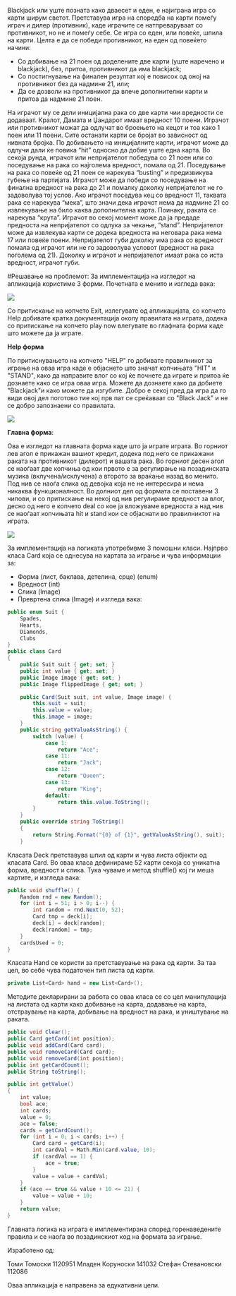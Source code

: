 Blackjack или уште позната како дваесет и еден, е најиграна игра со карти ширум светот. Претставува игра на споредба на карти помеѓу играч и дилер (противник), каде играчите се натпреваруваат со противникот, но не и помеѓу себе. Се игра со еден, или повеќе, шпила на карти.
Целта е да се победи противникот, на еден од повеќето начини:
-	Со добивање на 21 поен од доделените две карти (уште наречено и blackjack), без, притоа, противникот да има blackjack;
-	Со постигнување на финален резултат кој е повисок од оној на противникот без да надмине 21, или;
-	Да се дозволи на противникот да влече дополнителни карти и притоа да надмине 21 поен.

На играчот му се дели иницијална рака со две карти чии вредности се додаваат. Кралот, Дамата и Џандарот имаат вредност 10 поени. Играчот или противникот можат да одлучат во броењето на кецот и тоа како 1 поен или 11 поени. Сите останати карти се бројат во зависност од нивната бројка. По добивањето на иницијалните карти, играчот може да одлучи дали ќе повика “hit” односно да добие уште една карта. Во секоја рунда, играчот или непријателот победува со 21 поен или со поседување на рака со најголема вредност, помала од 21. Поседување на рака со повеќе од 21 поен се нарекува “busting” и предизвикува губење на партијата. Играчот може да победи со поседување на финална вредност на рака до 21 и помалку доколку непријателот не го задоволува тој услов. Ако играчот поседува кец со вредност 11, таквата рака се нарекува “мека”, што значи дека играчот нема да надмине 21 со извлекување на било каква дополнителна карта. Поинаку, раката се нарекува “крута”. Играчот во секој момент може да ја предаде предноста на непријателот со одлука за чекање, “stand”.
Непријателот може да извлекува карти се додека вредноста на неговара рака нема 17 или повеќе поени. Непријателот губи доколку има рака со вредност помала од играчот или не го задоволува условот (вредност на рака поголема од 21). Доколку и играчот и непријателот имаат рака со иста вредност, играчот губи.

#Решавање на проблемот:
За имплементација на изгледот на апликација користиме 3 форми. Почетната е менито и изгледа вака:

<img src="http://i.imgur.com/BCYos3L.png" />

Со притискање на копчето Exit, излегувате од апликацијата, со копчето Help добивате кратка документација околу правилата на играта, додека со притискање на копчето play now влегувате во глафната форма каде што можете да ја играте.

<b>Help форма</b>

По притиснувањето на копчето "HELP" го добивате правилникот за играње на оваа игра каде е објаснето што значат копчињата "HIT" и "STAND", како да направите влог со кој ќе почнете да играте и притоа ќе дознаете како се игра оваа игра. Можете да дознаете како да добиете "Blackjack"и како можете да изгубите. Добро е секој пред да игра да го види овој дел поготово тие кој прв пат се среќаваат со "Black Jack" и не се добро запознаени со правилата.
 
<img src="http://i.imgur.com/tldH60Z.png" />

<b>Главна форма</b>:

Ова е изгледот на главната форма каде што ја играте играта. Во горниот лев агол е прикажан вашиот кредит, додека под него се прикажани раката на противникот (дилерот) и вашата рака. Во горниот десен агол се наоѓаат две копчиња од кои првото е за регулирање на позадинската музика (вклучена/исклучена) а второто за враќање назад во менито. Под нив се наоѓа слика од девојка која не не интересира и нема никаква функционалност. Во долниот дел од формата се поставени 3 чипови, и со притискање на некој од нив регулираме вредност за влог, десно од него е копчето deal со кое ја вложуваме вредноста а над нив се наоѓаат копчињата hit и stand кои се објаснати во правилниктот на играта.
 
<img src="http://i.imgur.com/tldH60Z.png" />

За имплементација на логиката употребивме 3 помошни класи. Најпрво класа Card која се однесува на картата за играње и чува информации за:
-	Форма (лист, баклава, детелина, срце) (enum)
-	Вредност (int)
-	Слика (Image)
-	Превртена слика (Image)
и изгледа вака:

```c#
public enum Suit { 
    Spades,
    Hearts,
    Diamonds,
    Clubs
}
public class Card
{        
    public Suit suit { get; set; }
    public int value { get; set; }
    public Image image { get; set; }
    public Image flippedImage { get; set; }

    public Card(Suit suit, int value, Image image) {
        this.suit = suit;
        this.value = value;
        this.image = image;
    }        
    public string getValueAsString() {
        switch (value) { 
            case 1:
                return "Ace";
            case 11:
                return "Jack";
            case 12:
                return "Queen";
            case 13:
                return "King";
            default:
                return this.value.ToString();
        }
    }
    public override string ToString()
    {
        return String.Format("{0} of {1}", getValueAsString(), suit);
    }
```

Класата Deck претставува шпил од карти и чува листа објекти од класата Card. Во оваа класа дефинираме 52 карти секоја со уникатна форма, вредност и слика. Тука чуваме и метод shuffle() кој ги меша картите, и изгледа вака: 

```c#
public void shuffle() {
    Random rnd = new Random();
    for (int i = 51; i > 0; i--) {
        int random = rnd.Next(0, 52);
        Card tmp = deck[i];
        deck[i] = deck[random];
        deck[random] = tmp;
    }
    cardsUsed = 0;
}
```

Класата Hand се користи за претставување на рака од карти. За таа цел, во себе чува податочен тип листа од карти. 

```c#
private List<Card> hand = new List<Card>();
```
Методите декларирани за работа со оваа класа се со цел манипулација на листата од карти како добивање на карта,  додавање на карта, отстраување на карта, добивање на вредност на рака, и уништување на раката.

```c#
public void Clear();
public Card getCard(int position);
public void addCard(Card card);
public void removeCard(Card card);
public void removeCard(int position);
public int getCardCount();    
public String toString();

public int getValue()
{
    int value;
    bool ace;
    int cards;
    value = 0;
    ace = false;
    cards = getCardCount();
    for (int i = 0; i < cards; i++) {
        Card card = getCard(i);
        int cardVal = Math.Min(card.value, 10);
        if (cardVal == 1) {
            ace = true;
        }
        value = value + cardVal;
    }
    if (ace == true && value + 10 <= 21) {
        value = value + 10;
    }
    return value;
}
```

Главната логика на играта е имплементирана според горенаведените правила и се наоѓа во позадинскиот код на формата за играње.

Изработено од: 

Томи Томоски 1120951
Младен Коруноски 141032
Стефан Стевановски 112086

Оваа апликација е направена за едукативни цели.
